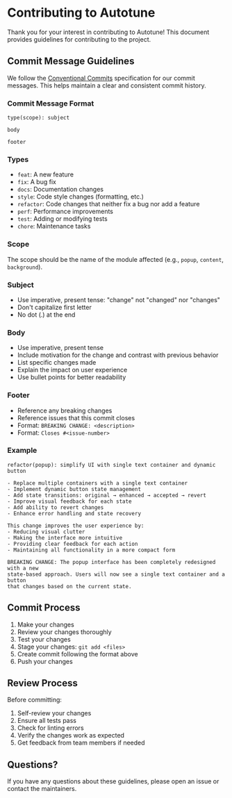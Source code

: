 # Contributing to Autotune

Thank you for your interest in contributing to Autotune! This document provides guidelines for contributing to the project.

## Commit Message Guidelines

We follow the [Conventional Commits](https://www.conventionalcommits.org/) specification for our commit messages. This helps maintain a clear and consistent commit history.

### Commit Message Format

```
type(scope): subject

body

footer
```

### Types

- `feat`: A new feature
- `fix`: A bug fix
- `docs`: Documentation changes
- `style`: Code style changes (formatting, etc.)
- `refactor`: Code changes that neither fix a bug nor add a feature
- `perf`: Performance improvements
- `test`: Adding or modifying tests
- `chore`: Maintenance tasks

### Scope

The scope should be the name of the module affected (e.g., `popup`, `content`, `background`).

### Subject

- Use imperative, present tense: "change" not "changed" nor "changes"
- Don't capitalize first letter
- No dot (.) at the end

### Body

- Use imperative, present tense
- Include motivation for the change and contrast with previous behavior
- List specific changes made
- Explain the impact on user experience
- Use bullet points for better readability

### Footer

- Reference any breaking changes
- Reference issues that this commit closes
- Format: `BREAKING CHANGE: <description>`
- Format: `Closes #<issue-number>`

### Example

```
refactor(popup): simplify UI with single text container and dynamic button

- Replace multiple containers with a single text container
- Implement dynamic button state management
- Add state transitions: original → enhanced → accepted → revert
- Improve visual feedback for each state
- Add ability to revert changes
- Enhance error handling and state recovery

This change improves the user experience by:
- Reducing visual clutter
- Making the interface more intuitive
- Providing clear feedback for each action
- Maintaining all functionality in a more compact form

BREAKING CHANGE: The popup interface has been completely redesigned with a new
state-based approach. Users will now see a single text container and a button
that changes based on the current state.
```

## Commit Process

1. Make your changes
2. Review your changes thoroughly
3. Test your changes
4. Stage your changes: `git add <files>`
5. Create commit following the format above
6. Push your changes

## Review Process

Before committing:
1. Self-review your changes
2. Ensure all tests pass
3. Check for linting errors
4. Verify the changes work as expected
5. Get feedback from team members if needed

## Questions?

If you have any questions about these guidelines, please open an issue or contact the maintainers. 